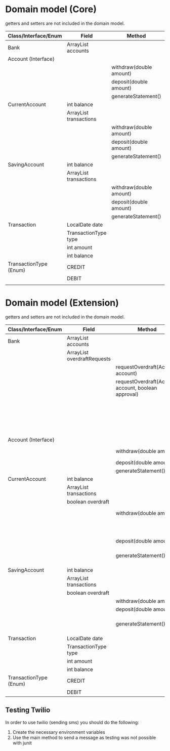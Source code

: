 # Domain model (Core)
getters and setters are not included in the domain model.

| Class/Interface/Enum   | Field                               | Method                  | Scenario | Outcome |
|------------------------|-------------------------------------|-------------------------|----------|---------|
| Bank                   | ArrayList<Account> accounts         |                         |          |         |
| Account (Interface)    |                                     |                         |          |         |
|                        |                                     | withdraw(double amount) |          | void    |
|                        |                                     | deposit(double amount)  |          | void    |
|                        |                                     | generateStatement()     |          |         |
| CurrentAccount         | int balance                         |                         |          |         |
|                        | ArrayList<Transaction> transactions |                         |          |         |
|                        |                                     | withdraw(double amount) |          | void    |
|                        |                                     | deposit(double amount)  |          | void    |
|                        |                                     | generateStatement()     |          | print   |
| SavingAccount          | int balance                         |                         |          |         |
|                        | ArrayList<Transaction> transactions |                         |          |         |
|                        |                                     | withdraw(double amount) |          | void    |
|                        |                                     | deposit(double amount)  |          | void    |
|                        |                                     | generateStatement()     |          | print   |
| Transaction            | LocalDate date                      |                         |          |         |
|                        | TransactionType type                |                         |          |         |
|                        | int amount                          |                         |          |         |
|                        | int balance                         |                         |          |         |
| TransactionType (Enum) | CREDIT                              |                         |          |         |
|                        | DEBIT                               |                         |          |         |
|                        |                                     |                         |          |         |

# Domain model (Extension)
getters and setters are not included in the domain model.

| Class/Interface/Enum   | Field                                | Method                                              | Scenario                     | Outcome               |
|------------------------|--------------------------------------|-----------------------------------------------------|------------------------------|-----------------------|
| Bank                   | ArrayList<Account> accounts          |                                                     |                              |                       |
|                        | ArrayList<Account> overdraftRequests |                                                     |                              |                       |
|                        |                                      | requestOverdraft(Account account)                   | request for overdraft        |                       |
|                        |                                      | requestOverdraft(Account account, boolean approval) | Overdraft request approval   | Approved              |
|                        |                                      |                                                     |                              | Rejected              |
|                        |                                      |                                                     |                              | Overdraft not allowed |
|                        |                                      |                                                     |                              | Invalid request       |
| Account (Interface)    |                                      |                                                     |                              |                       |
|                        |                                      | withdraw(double amount)                             |                              | String message        |
|                        |                                      | deposit(double amount)                              |                              | void                  |
|                        |                                      | generateStatement()                                 |                              | string                |
| CurrentAccount         | int balance                          |                                                     |                              |                       |
|                        | ArrayList<Transaction> transactions  |                                                     |                              |                       |
|                        | boolean overdraft                    |                                                     |                              |                       |
|                        |                                      | withdraw(double amount)                             | Withdrawal of funds          | Transaction succeeded |
|                        |                                      |                                                     |                              | Overdraft not allowed |
|                        |                                      |                                                     |                              |                       |
|                        |                                      | deposit(double amount)                              |                              | void                  |
|                        |                                      | generateStatement()                                 | Generation of bank statement | string                |
| SavingAccount          | int balance                          |                                                     |                              |                       |
|                        | ArrayList<Transaction> transactions  |                                                     |                              |                       |
|                        | boolean overdraft                    |                                                     |                              |                       |
|                        |                                      | withdraw(double amount)                             |                              | void                  |
|                        |                                      | deposit(double amount)                              |                              | void                  |
|                        |                                      | generateStatement()                                 | Generation of bank statement | String                |
| Transaction            | LocalDate date                       |                                                     |                              |                       |
|                        | TransactionType type                 |                                                     |                              |                       |
|                        | int amount                           |                                                     |                              |                       |
|                        | int balance                          |                                                     |                              |                       |
| TransactionType (Enum) | CREDIT                               |                                                     |                              |                       |
|                        | DEBIT                                |                                                     |                              |                       |

## Testing Twilio
In order to use twilio (sending sms) you should do the following:
1. Create the necessary environment variables
2. Use the main method to send a message as testing was not possible with junit 





